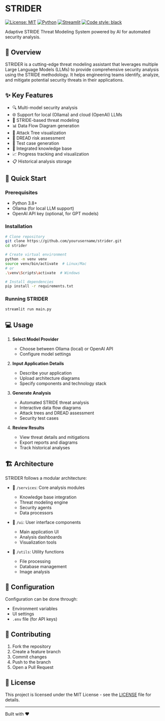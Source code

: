 # STRIDER

[![License: MIT](https://img.shields.io/badge/License-MIT-yellow.svg)](https://opensource.org/licenses/MIT)
[![Python](https://img.shields.io/badge/python-3.8+-blue.svg)](https://www.python.org/downloads/)
[![Streamlit](https://img.shields.io/badge/Streamlit-1.28+-red.svg)](https://streamlit.io/)
[![Code style: black](https://img.shields.io/badge/code%20style-black-000000.svg)](https://github.com/psf/black)

Adaptive STRIDE Threat Modeling System powered by AI for automated security analysis.

## 🎯 Overview

STRIDER is a cutting-edge threat modeling assistant that leverages multiple Large Language Models (LLMs) to provide comprehensive security analysis using the STRIDE methodology. It helps engineering teams identify, analyze, and mitigate potential security threats in their applications.

## ✨ Key Features

- 🔍 Multi-model security analysis
- 🌐 Support for local (Ollama) and cloud (OpenAI) LLMs
- 🎯 STRIDE-based threat modeling
- 📊 Data Flow Diagram generation
- 🌳 Attack Tree visualization
- 🎲 DREAD risk assessment
- 📝 Test case generation
- 💾 Integrated knowledge base
- 📈 Progress tracking and visualization
- 📋 Historical analysis storage

## 🚀 Quick Start

### Prerequisites

- Python 3.8+
- Ollama (for local LLM support)
- OpenAI API key (optional, for GPT models)

### Installation

```bash
# Clone repository
git clone https://github.com/yourusername/strider.git
cd strider

# Create virtual environment
python -m venv venv
source venv/bin/activate  # Linux/Mac
# or
.\venv\Scripts\activate  # Windows

# Install dependencies
pip install -r requirements.txt
```

### Running STRIDER

```bash
streamlit run main.py
```

## 💻 Usage

1. **Select Model Provider**
   - Choose between Ollama (local) or OpenAI API
   - Configure model settings

2. **Input Application Details**
   - Describe your application
   - Upload architecture diagrams
   - Specify components and technology stack

3. **Generate Analysis**
   - Automated STRIDE threat analysis
   - Interactive data flow diagrams
   - Attack trees and DREAD assessment
   - Security test cases

4. **Review Results**
   - View threat details and mitigations
   - Export reports and diagrams
   - Track historical analyses

## 🏗️ Architecture

STRIDER follows a modular architecture:

- 📁 `/services`: Core analysis modules
  - Knowledge base integration
  - Threat modeling engine
  - Security agents
  - Data processors

- 📁 `/ui`: User interface components
  - Main application UI
  - Analysis dashboards
  - Visualization tools

- 📁 `/utils`: Utility functions
  - File processing
  - Database management
  - Image analysis

## 🔧 Configuration

Configuration can be done through:
- Environment variables
- UI settings
- `.env` file (for API keys)

## 🤝 Contributing

1. Fork the repository
2. Create a feature branch
3. Commit changes
4. Push to the branch
5. Open a Pull Request

## 📄 License

This project is licensed under the MIT License - see the [LICENSE](LICENSE) file for details.

---
Built with ❤️ 
